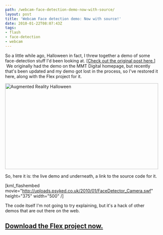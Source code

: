 ```yaml
---
path: /webcam-face-detection-demo-now-with-source/
layout: post
title: 'Webcam Face detection demo: Now with source!'
date: 2010-01-22T08:07:43Z
tags:
- flash
- face-detection
- webcam
---
```


So a little while ago, Halloween in fact, I threw together a demo of some face-detection stuff I'd been looking at. [<a href="http://www.psyked.co.uk/adobe/flash/webcam-face-detection-spooky-goings-on.htm" target="_self">Check out the original post here.</a>]  We originally had the demo on the MMT Digital homepage, but recently that's been updated and my demo got lost in the process, so I've restored it here, along with the Flex project for it.

<a href="http://www.mmtdigital.co.uk/RVEc4d1cd790afe4ac4be58071a72c98148,,.aspx" target="_blank"><img title="Augmented Reality Halloween" src="http://uploads.psyked.co.uk/2009/10/halloween.jpg" alt="Augmented Reality Halloween" width="500" height="280" /></a>

<!--more-->

So, here it is: the live demo and underneath, a link to the source code for it.

[kml_flashembed movie="http://uploads.psyked.co.uk/2010/01/FaceDetector_Camera.swf" height="375" width="500" /]

The code itself I'm not going to try explaining, but it's a hack of other demos that are out there on the web.
<h2><a href="http://uploads.psyked.co.uk/2010/01/TrickOrTweet.zip" target="_self">Download the Flex project now.</a></h2>

 